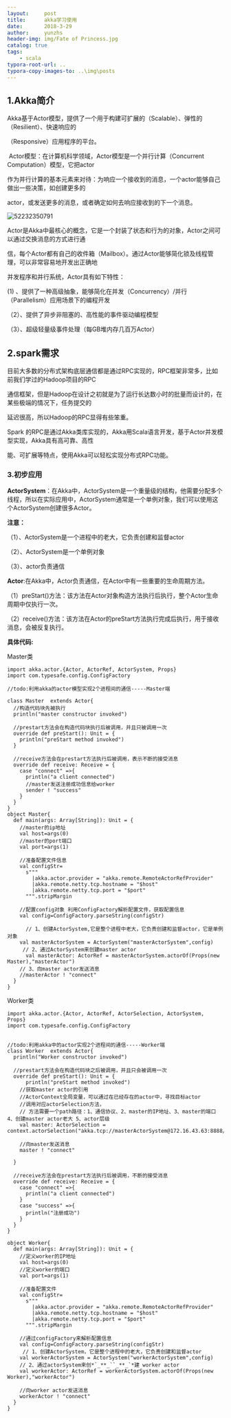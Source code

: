```yaml
---
layout:     post
title:      akka学习使用
date:       2018-3-29
author:     yunzhs
header-img: img/Fate of Princess.jpg
catalog: true
tags:
    - scala
typora-root-url: ..
typora-copy-images-to: ..\img\posts
---
```


## 1.Akka简介

​	Akka基于Actor模型，提供了一个用于构建可扩展的（Scalable）、弹性的（Resilient）、快速响应的

（Responsive）应用程序的平台。

​	Actor模型：在计算机科学领域，Actor模型是一个并行计算（Concurrent Computation）模型，它把actor

作为并行计算的基本元素来对待：为响应一个接收到的消息，一个actor能够自己做出一些决策，如创建更多的

actor，或发送更多的消息，或者确定如何去响应接收到的下一个消息。

![52232350791](/img/posts/1522323507916.png)

Actor是Akka中最核心的概念，它是一个封装了状态和行为的对象，Actor之间可以通过交换消息的方式进行通

信，每个Actor都有自己的收件箱（Mailbox）。通过Actor能够简化锁及线程管理，可以非常容易地开发出正确地

并发程序和并行系统，Actor具有如下特性：

  (1)   、提供了一种高级抽象，能够简化在并发（Concurrency）/并行（Parallelism）应用场景下的编程开发

（2）、提供了异步非阻塞的、高性能的事件驱动编程模型

（3）、超级轻量级事件处理（每GB堆内存几百万Actor）

## 2.spark需求

目前大多数的分布式架构底层通信都是通过RPC实现的，RPC框架非常多，比如前我们学过的Hadoop项目的RPC

通信框架，但是Hadoop在设计之初就是为了运行长达数小时的批量而设计的，在某些极端的情况下，任务提交的

延迟很高，所以Hadoop的RPC显得有些笨重。

Spark 的RPC是通过Akka类库实现的，Akka用Scala语言开发，基于Actor并发模型实现，Akka具有高可靠、高性

能、可扩展等特点，使用Akka可以轻松实现分布式RPC功能。

### 3.初步应用

**ActorSystem**：在Akka中，ActorSystem是一个重量级的结构，他需要分配多个线程，所以在实际应用中，ActorSystem通常是一个单例对象，我们可以使用这个ActorSystem创建很多Actor。

**注意：**

（1）、ActorSystem是一个进程中的老大，它负责创建和监督actor

（2）、ActorSystem是一个单例对象

（3）、actor负责通信

**Actor**:在Akka中，Actor负责通信，在Actor中有一些重要的生命周期方法。

（1）preStart()方法：该方法在Actor对象构造方法执行后执行，整个Actor生命周期中仅执行一次。

（2）receive()方法：该方法在Actor的preStart方法执行完成后执行，用于接收消息，会被反复执行。

**具体代码:**

Master类

```
import akka.actor.{Actor, ActorRef, ActorSystem, Props}
import com.typesafe.config.ConfigFactory

//todo:利用akka的actor模型实现2个进程间的通信-----Master端

class Master  extends Actor{
  //构造代码块先被执行
  println("master constructor invoked")

  //prestart方法会在构造代码块执行后被调用，并且只被调用一次
  override def preStart(): Unit = {
    println("preStart method invoked")
  }

  //receive方法会在prestart方法执行后被调用，表示不断的接受消息
  override def receive: Receive = {
    case "connect" =>{
      println("a client connected")
      //master发送注册成功信息给worker
      sender ! "success"
    }
  }
}
object Master{
  def main(args: Array[String]): Unit = {
    //master的ip地址
    val host=args(0)
    //master的port端口
    val port=args(1)

    //准备配置文件信息
    val configStr=
      s"""
        |akka.actor.provider = "akka.remote.RemoteActorRefProvider"
        |akka.remote.netty.tcp.hostname = "$host"
        |akka.remote.netty.tcp.port = "$port"
      """.stripMargin

    //配置config对象 利用ConfigFactory解析配置文件，获取配置信息
    val config=ConfigFactory.parseString(configStr)

      // 1、创建ActorSystem,它是整个进程中老大，它负责创建和监督actor，它是单例对象
    val masterActorSystem = ActorSystem("masterActorSystem",config)
     // 2、通过ActorSystem来创建master actor
      val masterActor: ActorRef = masterActorSystem.actorOf(Props(new Master),"masterActor")
    // 3、向master actor发送消息
    //masterActor ! "connect"
  }
}
```

Worker类

```
import akka.actor.{Actor, ActorRef, ActorSelection, ActorSystem, Props}
import com.typesafe.config.ConfigFactory


//todo:利用akka中的actor实现2个进程间的通信-----Worker端
class Worker  extends Actor{
  println("Worker constructor invoked")

  //prestart方法会在构造代码块之后被调用，并且只会被调用一次
  override def preStart(): Unit = {
      println("preStart method invoked")
    //获取master actor的引用
    //ActorContext全局变量，可以通过在已经存在的actor中，寻找目标actor
    //调用对应actorSelection方法，
    // 方法需要一个path路径：1、通信协议、2、master的IP地址、3、master的端口 4、创建master actor老大 5、actor层级
    val master: ActorSelection = context.actorSelection("akka.tcp://masterActorSystem@172.16.43.63:8888/user/masterActor")

    //向master发送消息
    master ! "connect"

  }

  //receive方法会在prestart方法执行后被调用，不断的接受消息
  override def receive: Receive = {
    case "connect" =>{
      println("a client connected")
    }
    case "success" =>{
      println("注册成功")
    }
  }
}

object Worker{
  def main(args: Array[String]): Unit = {
    //定义worker的IP地址
    val host=args(0)
    //定义worker的端口
    val port=args(1)

    //准备配置文件
    val configStr=
      s"""
        |akka.actor.provider = "akka.remote.RemoteActorRefProvider"
        |akka.remote.netty.tcp.hostname = "$host"
        |akka.remote.netty.tcp.port = "$port"
      """.stripMargin

    //通过configFactory来解析配置信息
    val config=ConfigFactory.parseString(configStr)
     // 1、创建ActorSystem，它是整个进程中的老大，它负责创建和监督actor
    val workerActorSystem = ActorSystem("workerActorSystem",config)
    // 2、通过actorSystem来创*`_**_``_**_`*建 worker actor
    val workerActor: ActorRef = workerActorSystem.actorOf(Props(new Worker),"workerActor")

    //向worker actor发送消息
    workerActor ! "connect"
  }
}
```

